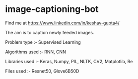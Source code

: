 # image-captioning-bot
Find me at  https://www.linkedin.com/in/keshav-gupta4/

The aim is to caption newly feeded images.

Problem type :- Supervised Learning 

Algorithms used :- RNN, CNN

Libraries used :- Keras, Numpy, PIL, NLTK, CV2, Matplotlib, Re

Files used :- Resnet50, Glove6B50D

